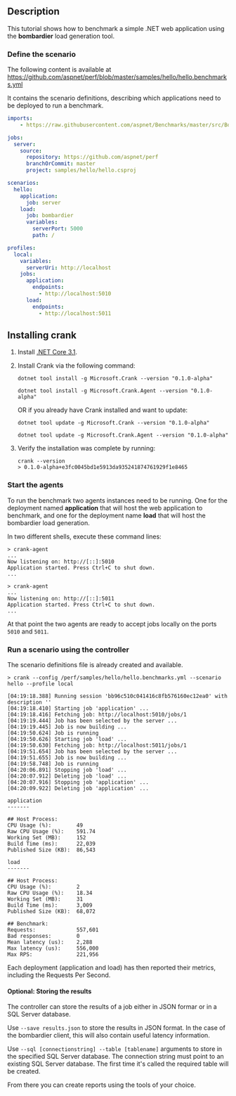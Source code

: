 ## Description

This tutorial shows how to benchmark a simple .NET web application using the __bombardier__ load generation tool.

### Define the scenario

The following content is available at https://github.com/aspnet/perf/blob/master/samples/hello/hello.benchmarks.yml

It contains the scenario definitions, describing which applications need to be deployed to run a benchmark.

```yml
imports:
    - https://raw.githubusercontent.com/aspnet/Benchmarks/master/src/BombardierClient/bombardier.yml

jobs:
  server:
    source:
      repository: https://github.com/aspnet/perf
      branchOrCommit: master
      project: samples/hello/hello.csproj

scenarios:
  hello:
    application:
      job: server
    load:
      job: bombardier
      variables:
        serverPort: 5000
        path: /

profiles:
  local:
    variables:
      serverUri: http://localhost
    jobs: 
      application:
        endpoints: 
          - http://localhost:5010
      load:
        endpoints: 
          - http://localhost:5011
```
## Installing crank

1. Install [.NET Core 3.1](<http://dot.net>).
2. Install Crank via the following command:

    ```text
    dotnet tool install -g Microsoft.Crank --version "0.1.0-alpha"
    ```

    ```text
    dotnet tool install -g Microsoft.Crank.Agent --version "0.1.0-alpha"
    ```

    OR if you already have Crank installed and want to update:

    ```text
    dotnet tool update -g Microsoft.Crank --version "0.1.0-alpha"
    ```

    ```text
    dotnet tool update -g Microsoft.Crank.Agent --version "0.1.0-alpha"
    ```

3. Verify the installation was complete by running:

    ```
    crank --version
    > 0.1.0-alpha+e3fc0045bd1e5913da935241874761929f1e8465
    ```

### Start the agents

To run the benchmark two agents instances need to be running. One for the deployment named  __application__ that will host the web application to benchmark, and one for the deployment name __load__ that will host the bombardier load generation. 

In two different shells, execute these command lines:

```
> crank-agent
...
Now listening on: http://[::]:5010
Application started. Press Ctrl+C to shut down.
...
```

```
> crank-agent
...
Now listening on: http://[::]:5011
Application started. Press Ctrl+C to shut down.
...
```

At that point the two agents are ready to accept jobs locally on the ports `5010` and `5011`.

### Run a scenario using the controller

The scenario definitions file is already created and available.

```
> crank --config /perf/samples/hello/hello.benchmarks.yml --scenario hello --profile local

[04:19:18.388] Running session 'bb96c510c041416c8fb576160ec12ea0' with description ''
[04:19:18.410] Starting job 'application' ...
[04:19:18.416] Fetching job: http://localhost:5010/jobs/1
[04:19:19.444] Job has been selected by the server ...
[04:19:19.445] Job is now building ...
[04:19:50.624] Job is running
[04:19:50.626] Starting job 'load' ...
[04:19:50.630] Fetching job: http://localhost:5011/jobs/1
[04:19:51.654] Job has been selected by the server ...
[04:19:51.655] Job is now building ...
[04:19:58.748] Job is running
[04:20:06.891] Stopping job 'load' ...
[04:20:07.912] Deleting job 'load' ...
[04:20:07.916] Stopping job 'application' ...
[04:20:09.922] Deleting job 'application' ...

application
-------

## Host Process:
CPU Usage (%):        49
Raw CPU Usage (%):    591.74
Working Set (MB):     152
Build Time (ms):      22,039
Published Size (KB):  86,543

load
-------

## Host Process:
CPU Usage (%):        2
Raw CPU Usage (%):    18.34
Working Set (MB):     31
Build Time (ms):      3,009
Published Size (KB):  68,072

## Benchmark:
Requests:             557,601
Bad responses:        0
Mean latency (us):    2,288
Max latency (us):     556,000
Max RPS:              221,956
```

Each deployment (application and load) has then reported their metrics, including the Requests Per Second.

#### Optional: Storing the results

The controller can store the results of a job either in JSON formar or in a SQL Server database.

Use `--save results.json` to store the results in JSON format. In the case of the bombardier client, this will also contain useful latency information.

Use `--sql [connectionstring] --table [tablename]` arguments to store in the specified SQL Server database. The connection string must point to an existing SQL Server database. The first time it's called the required table will be created.

From there you can create reports using the tools of your choice.
